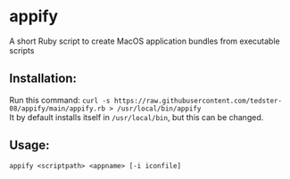# appify
A short Ruby script to create MacOS application bundles from executable scripts

## Installation:
Run this command:
`curl -s https://raw.githubusercontent.com/tedster-08/appify/main/appify.rb > /usr/local/bin/appify`<br>
It by default installs itself in `/usr/local/bin`, but this can be changed. 
<br>
## Usage: 
`appify <scriptpath> <appname> [-i iconfile]`
